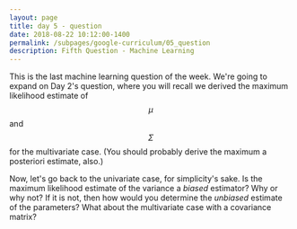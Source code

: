 ```yaml
---
layout: page
title: day 5 - question
date: 2018-08-22 10:12:00-1400
permalink: /subpages/google-curriculum/05_question
description: Fifth Question - Machine Learning
---
```


This is the last machine learning question of the week. We're going to expand on Day 2's question, where you will recall we derived the maximum likelihood estimate of $$\mu$$ and $$\Sigma$$ for the multivariate case. (You should probably derive the maximum a posteriori estimate, also.) 

Now, let's go back to the univariate case, for simplicity's sake. Is the maximum likelihood estimate of the variance a *biased* estimator? Why or why not? If it is not, then how would you determine the *unbiased* estimate of the parameters? What about the multivariate case with a covariance matrix?

